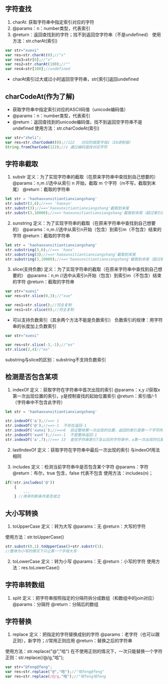 ## 字符查找
1. charAt: 获取字符串中指定索引对应的字符
2. @params：n：number类型，代表索引
3. @return：返回查找到的字符；找不到返回空字符串（不是undefined）
使用方法：str.charAt(索引)
```js
var str="xuexi"
var res=str.charAt(0);//"x"
var res3=str[0];//"x"
var res2=str.charAt(100);//""
var res4=str[100];//undefined
```
- charAt索引过大或过小时返回空字符串，str[索引]返回undefined

## charCodeAt(作为了解)
- 获取字符串中指定索引对应的ASCII码值（unicode编码值）
- @params：n：number类型，代表索引
- @return：返回查找到的unicode编码值，找不到返回空字符串不是undefined
使用方法：str.charCodeAt(索引)
```js
var str="zheli";
var res=str.charCodeAt(0);//122   对应的就是字母z（10进制值）
String.fromCharCode(122);//z 通过编码值找对应字符
```

## 字符串截取
1. substr
定义：为了实现字符串的截取（在原来字符串中查找到自己想要的）
@params：n,m //选中从索引 n 开始，截取 m 个字符（m不写，截取到末尾）
@return：截取的字符串
```js
let str = 'haohaoxunxitiantianxiangshang'
str.substr(3,6);//==> 'haoxun'
str.substr(3);//==>'haoxunxitiantianxiangshang'截取到末尾
str.substr(3,10000);//==>'haoxunxitiantianxiangshang'截取到末尾（超过索引的也只截取到末尾）
```
2. sunstring
定义：为了实现字符串的截取（在原来字符串中查找到自己想要的）
@params：n,m //选中从索引n开始（包含）到索引m（不包含）结束的字符
@return：截取的字符串
```js
let str = 'haohaoxunxitiantianxiangshang'
str.substring(3,6);//==> 'haox'
str.substring(3);//==>'haoxunxitiantianxiangshang'截取到末尾
str.substring(3,10000);//==>'haoxunxitiantianxiangshang'截取到末尾（超过索引的也只截取到末尾）
```

3. slice(支持负数)
定义：为了实现字符串的截取（在原来字符串中查找到自己想要的）
@params：n,m //选中从索引n开始（包含）到索引m（不包含）结束的字符
@return：截取的字符串
```js
var str="xuexi"
var res=str.slice(0,3);//"xue"

var res1=str.slice();//完全复制
var res1=str.slice(0);//完全复制
```
- 可以支持负数索引（其余两个方法不能是负数索引）
负数索引的规律：用字符串的长度加上负数索引
```js
var str="xuexi"

var res=str.slice(-3,-1);//"ex"
str.slice(2,4)//"ex"
```
substring与slice的区别：substring不支持负数索引

## 检测是否包含某项
1. indexOf
定义：获取字符在字符串中首次出现的索引
@params：x,y //获取x第一次出现位置的索引，y是控制查找的起始位置索引
@return：索引值/-1（字符串中不包含此字符）
```js
let str = 'haohaoxunxitiantianxiangshang'

str.indexOf('a');//==> 1
str.indexOf('@');//==>-1  不存在返回-1
str.indexOf('xunxi');//==>6  验证整体第一次出现的位置，返回的索引是第一个字符所在位置的索引
str.indexOf('xunt');//==>-1  不是整体返回-1
str.indexOf('a',7);//==> 13  查找字符串索引7及以后的字符串中，a第一次出现的位置索引

```

2. lastIndexOf
定义：获取字符在字符串中最后一次出现的索引
与indexOf用法相同

3. includes
定义：检测当前字符串中是否包含某个字符
@params：字符
@return：布尔，true 包含，false 代表不包含
使用方法：includes(n)；

```js
if(!str.includes('@'))
    {
        ...
    } //用来判断条件是否成立
```

## 大小写转换
1. toUpperCase
定义：转为大写
@params：无
@return：大写的字符

使用方法：str.toUpperCase()
```js
str.substr(0,1).toUpperCase()+str.substr(1);
//整体为小写的情况下只让第一个字母大写
```
2. toLowerCase
定义：转为小写
@params：无
@return：小写的字符
使用方法：res.toLowerCase()


## 字符串转数组
1. split
定义：把字符串按照指定的分隔符拆分成数组（和数组中的join对应）
@params：分隔符
@return：分隔后的数组

## 字符替换
1. replace
定义：把指定的字符替换成别的字符
@params：老字符（也可以跟正则），新字符；//常用正则应用
@return：替换之后的字符串

使用方法：str.replace("@","哈")
在不使用正则的情况下，一次只能替换一个字符
正则：str.replace(/@/g,"哈");

```js
var str="@feng@feng";
var res=str.replace("@","哈");//"哈feng@feng"
var res=str.replace(/@/g,"哈");//"哈feng哈feng
```